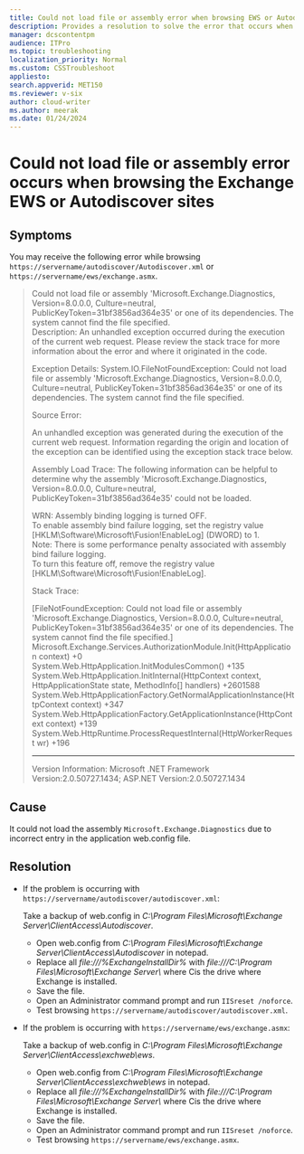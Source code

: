 ```yaml
---
title: Could not load file or assembly error when browsing EWS or Autodiscover sites
description: Provides a resolution to solve the error that occurs when you open the Exchange EWS or Autodiscover sites.
manager: dcscontentpm
audience: ITPro
ms.topic: troubleshooting
localization_priority: Normal
ms.custom: CSSTroubleshoot
appliesto:
search.appverid: MET150
ms.reviewer: v-six
author: cloud-writer
ms.author: meerak
ms.date: 01/24/2024
---
```

# Could not load file or assembly error occurs when browsing the Exchange EWS or Autodiscover sites

## Symptoms

You may receive the following error while browsing `https://servername/autodiscover/Autodiscover.xml` or `https://servername/ews/exchange.asmx`.

> Could not load file or assembly 'Microsoft.Exchange.Diagnostics, Version=8.0.0.0, Culture=neutral, PublicKeyToken=31bf3856ad364e35' or one of its dependencies. The system cannot find the file specified.  
> Description: An unhandled exception occurred during the execution of the current web request. Please review the stack trace for more information about the error and where it originated in the code.
>
> Exception Details: System.IO.FileNotFoundException: Could not load file or assembly 'Microsoft.Exchange.Diagnostics, Version=8.0.0.0, Culture=neutral, PublicKeyToken=31bf3856ad364e35' or one of its dependencies. The system cannot find the file specified.
>
> Source Error:
>
> An unhandled exception was generated during the execution of the current web request. Information regarding the origin and location of the exception can be identified using the exception stack trace below.
>
> Assembly Load Trace: The following information can be helpful to determine why the assembly 'Microsoft.Exchange.Diagnostics, Version=8.0.0.0, Culture=neutral, PublicKeyToken=31bf3856ad364e35' could not be loaded.
>
> WRN: Assembly binding logging is turned OFF.  
> To enable assembly bind failure logging, set the registry value [HKLM\Software\Microsoft\Fusion!EnableLog] (DWORD) to 1.  
> Note: There is some performance penalty associated with assembly bind failure logging.  
> To turn this feature off, remove the registry value [HKLM\Software\Microsoft\Fusion!EnableLog].
>
> Stack Trace:
>
> [FileNotFoundException: Could not load file or assembly 'Microsoft.Exchange.Diagnostics, Version=8.0.0.0, Culture=neutral, PublicKeyToken=31bf3856ad364e35' or one of its dependencies. The system cannot find the file specified.]  
Microsoft.Exchange.Services.AuthorizationModule.Init(HttpApplication context) +0  
System.Web.HttpApplication.InitModulesCommon() +135  
System.Web.HttpApplication.InitInternal(HttpContext context, HttpApplicationState state, MethodInfo[] handlers) +2601588  
System.Web.HttpApplicationFactory.GetNormalApplicationInstance(HttpContext context) +347  
System.Web.HttpApplicationFactory.GetApplicationInstance(HttpContext context) +139  
System.Web.HttpRuntime.ProcessRequestInternal(HttpWorkerRequest wr) +196
>
> --------------------------------------------------------------------------------  
> Version Information: Microsoft .NET Framework Version:2.0.50727.1434; ASP.NET Version:2.0.50727.1434

## Cause

It could not load the assembly `Microsoft.Exchange.Diagnostics` due to incorrect entry in the application web.config file.

## Resolution

- If the problem is occurring with `https://servername/autodiscover/autodiscover.xml`:

  Take a backup of web.config in _C:\Program Files\Microsoft\Exchange Server\ClientAccess\Autodiscover_.

  - Open web.config from _C:\Program Files\Microsoft\Exchange Server\ClientAccess\Autodiscover_ in notepad.
  - Replace all _file:///%ExchangeInstallDir%_ with *file:///C:\Program Files\Microsoft\Exchange Server\\* where Cis the drive where Exchange is installed.
  - Save the file.
  - Open an Administrator command prompt and run `IISreset /noforce`.
  - Test browsing `https://servername/autodiscover/autodiscover.xml`.

- If the problem is occurring with `https://servername/ews/exchange.asmx`:

  Take a backup of web.config in _C:\Program Files\Microsoft\Exchange Server\ClientAccess\exchweb\ews_.

  - Open web.config from _C:\Program Files\Microsoft\Exchange Server\ClientAccess\exchweb\ews_ in notepad.
  - Replace all _file:///%ExchangeInstallDir%_ with *file:///C:\Program Files\Microsoft\Exchange Server\\* where Cis the drive where Exchange is installed.
  - Save the file.
  - Open an Administrator command prompt and run `IISreset /noforce`.
  - Test browsing `https://servername/ews/exchange.asmx`.

